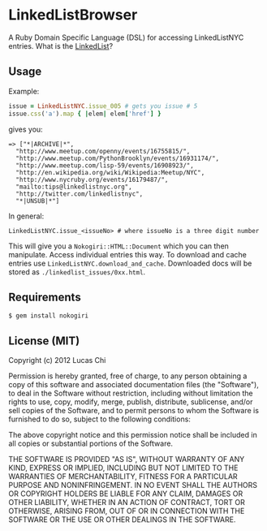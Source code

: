 LinkedListBrowser
=================

A Ruby Domain Specific Language (DSL) for accessing LinkedListNYC entries.  What is the [LinkedList](http://www.linkedlistnyc.org)?

Usage
-----

Example:

```ruby
issue = LinkedListNYC.issue_005 # gets you issue # 5
issue.css('a').map { |elem| elem['href'] }
```

gives you:

```
=> ["*|ARCHIVE|*",	      
  "http://www.meetup.com/openny/events/16755815/",
  "http://www.meetup.com/PythonBrooklyn/events/16931174/",
  "http://www.meetup.com/lisp-59/events/16908923/",
  "http://en.wikipedia.org/wiki/Wikipedia:Meetup/NYC",
  "http://www.nycruby.org/events/16179487/",
  "mailto:tips@linkedlistnyc.org",
  "http://twitter.com/linkedlistnyc",
  "*|UNSUB|*"]
```

In general:

```
LinkedListNYC.issue_<issueNo> # where issueNo is a three digit number
```

This will give you a ``Nokogiri::HTML::Document`` which you can then manipulate.  Access individual entries this way.  To download and cache entries use ``LinkedListNYC.download_and_cache``.  Downloaded docs will be stored as ``./linkedlist_issues/0xx.html``.

Requirements
------------

	$ gem install nokogiri

License (MIT)
-------------

Copyright (c) 2012 Lucas Chi

Permission is hereby granted, free of charge, to any person obtaining a copy of this software and associated documentation files (the "Software"), to deal in the Software without restriction, including without limitation the rights to use, copy, modify, merge, publish, distribute, sublicense, and/or sell copies of the Software, and to permit persons to whom the Software is furnished to do so, subject to the following conditions:

The above copyright notice and this permission notice shall be included in all copies or substantial portions of the Software.

THE SOFTWARE IS PROVIDED "AS IS", WITHOUT WARRANTY OF ANY KIND, EXPRESS OR IMPLIED, INCLUDING BUT NOT LIMITED TO THE WARRANTIES OF MERCHANTABILITY, FITNESS FOR A PARTICULAR PURPOSE AND NONINFRINGEMENT. IN NO EVENT SHALL THE AUTHORS OR COPYRIGHT HOLDERS BE LIABLE FOR ANY CLAIM, DAMAGES OR OTHER LIABILITY, WHETHER IN AN ACTION OF CONTRACT, TORT OR OTHERWISE, ARISING FROM, OUT OF OR IN CONNECTION WITH THE SOFTWARE OR THE USE OR OTHER DEALINGS IN THE SOFTWARE.